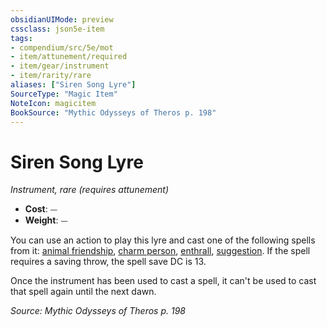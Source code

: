 ```yaml
---
obsidianUIMode: preview
cssclass: json5e-item
tags:
- compendium/src/5e/mot
- item/attunement/required
- item/gear/instrument
- item/rarity/rare
aliases: ["Siren Song Lyre"]
SourceType: "Magic Item"
NoteIcon: magicitem
BookSource: "Mythic Odysseys of Theros p. 198"
---
```

# Siren Song Lyre
*Instrument, rare (requires attunement)*  

- **Cost**: ⏤
- **Weight**: ⏤

You can use an action to play this lyre and cast one of the following spells from it: [animal friendship](/2-Mechanics/CLI/spells/animal-friendship.md), [charm person](/2-Mechanics/CLI/spells/charm-person.md), [enthrall](/2-Mechanics/CLI/spells/enthrall.md), [suggestion](/2-Mechanics/CLI/spells/suggestion.md). If the spell requires a saving throw, the spell save DC is 13.

Once the instrument has been used to cast a spell, it can't be used to cast that spell again until the next dawn.

*Source: Mythic Odysseys of Theros p. 198*
